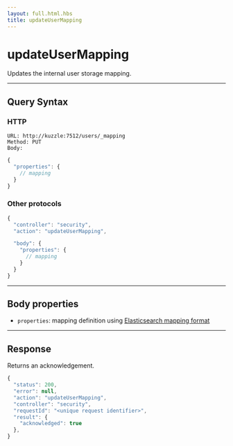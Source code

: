 ```yaml
---
layout: full.html.hbs
title: updateUserMapping
---
```


# updateUserMapping

Updates the internal user storage mapping.


---

## Query Syntax

### HTTP

```http
URL: http://kuzzle:7512/users/_mapping
Method: PUT  
Body:
```

```js
{
  "properties": {
    // mapping
  }
}
```

### Other protocols

```js
{
  "controller": "security",
  "action": "updateUserMapping",

  "body": {
    "properties": {
      // mapping
    }
  }
}
```

---

## Body properties

* `properties`: mapping definition using [Elasticsearch mapping format](https://www.elastic.co/guide/en/elasticsearch/reference/5.6/mapping.html)

---

## Response

Returns an acknowledgement.

```javascript
{
  "status": 200,                     
  "error": null,                     
  "action": "updateUserMapping",
  "controller": "security",
  "requestId": "<unique request identifier>",
  "result": {
    "acknowledged": true
  },
}
```
